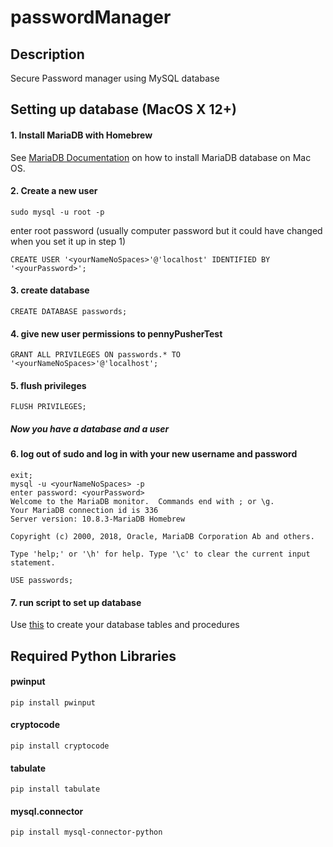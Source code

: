 # passwordManager
## Description
Secure Password manager using MySQL database

## Setting up database (MacOS X 12+)
#### 1. Install MariaDB with Homebrew
See [MariaDB Documentation](https://mariadb.com/resources/blog/installing-mariadb-10-1-16-on-mac-os-x-with-homebrew/) on how to install MariaDB database on Mac OS.


#### 2. Create a new user
```
sudo mysql -u root -p
```
enter root password (usually computer password but it could have changed when you set it up in step 1)
```
CREATE USER '<yourNameNoSpaces>'@'localhost' IDENTIFIED BY '<yourPassword>';
```

#### 3. create database
```
CREATE DATABASE passwords;
```

#### 4. give new user permissions to pennyPusherTest
```
GRANT ALL PRIVILEGES ON passwords.* TO '<yourNameNoSpaces>'@'localhost';
```

#### 5. flush privileges
```
FLUSH PRIVILEGES;
```

##### Now you have a database and a user

#### 6. log out of sudo and log in with your new username and password

```
exit;
mysql -u <yourNameNoSpaces> -p
enter password: <yourPassword>
Welcome to the MariaDB monitor.  Commands end with ; or \g.
Your MariaDB connection id is 336
Server version: 10.8.3-MariaDB Homebrew

Copyright (c) 2000, 2018, Oracle, MariaDB Corporation Ab and others.

Type 'help;' or '\h' for help. Type '\c' to clear the current input statement.

USE passwords;
```

#### 7. run script to set up database
Use [this](passDatabaseCreation.sql) to create your database tables and procedures

## Required Python Libraries
#### pwinput
```
pip install pwinput
```
#### cryptocode
```
pip install cryptocode
```
#### tabulate
```
pip install tabulate
```
#### mysql.connector
```
pip install mysql-connector-python
```
